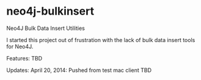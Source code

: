 neo4j-bulkinsert
================

Neo4J Bulk Data Insert Utilities

I started this project out of frustration with the lack of bulk data insert tools for Neo4J.

Features:
TBD

Updates:
April 20, 2014: Pushed from test mac client
TBD
